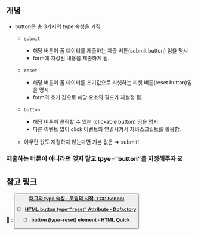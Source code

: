 ## 개념

- button은 총 3가지의 type 속성을 가짐

  - `submit`
    - 해당 버튼이 폼 데이터를 제출하는 제출 버튼(submit button) 임을 명시
    - form에 자성된 내용을 제출하게 됨.
  - `reset`

    - 해당 버튼이 폼 데이터를 초기값으로 리셋하는 리셋 버튼(reset button)임을 명시
    - form의 초기 값으로 해당 요소의 필드가 재설정 됨.

  - `button`

    - 해당 버튼이 클릭할 수 있는 (clickable button) 임을 명시
    - 다른 이벤트 없이 click 이벤트와 연결시켜서 자바스크립트를 활용함.

  - 아무런 값도 지정하지 않는다면 기본 값은
    ⇒ submit!

### 제출하는 버튼이 아니라면 잊지 말고 tpye=”button”을 지정해주자 ☑️

## 참고 링크

🔗 : **[<button> 태그의 type 속성 - 코딩의 시작, TCP School](http://www.tcpschool.com/html-tag-attrs/button-type)**

🔗 : **[HTML button type="reset" Attribute - Dofactory](https://www.dofactory.com/html/button/reset)**

🔗 : **[button (type=reset) element - HTML Quick](https://www.htmlquick.com/reference/tags/button-reset.html)**
